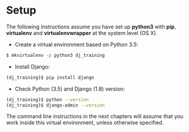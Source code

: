 # Setup

The following instructions assume you have set up **python3** with **pip**, **virtualenv** and **virtualenvwrapper** at the system level (OS X).

- Create a virtual environment based on Python 3.5:

```bash
$ mkvirtualenv -p python3 dj_training
```  

- Install Django:

```bash
(dj_training)$ pip install django
```  

- Check Python (3.5) and Django (1.8) version:

```bash
(dj_training)$ python --version
(dj_training)$ django-admin --version
```  

The command line instructions in the next chapters will assume that you work inside this virtual environment, unless otherwise specified.
